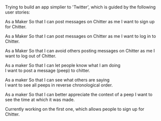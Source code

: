 Trying to build an app simplier to 'Twitter', which is guided by the following user stories:

As a Maker
So that I can post messages on Chitter as me
I want to sign up for Chitter.

As a Maker
So that I can post messages on Chitter as me
I want to log in to Chitter.

As a Maker
So that I can avoid others posting messages on Chitter as me
I want to log out of Chitter.

As a maker
So that I can let people know what I am doing  
I want to post a message (peep) to chitter.

As a maker
So that I can see what others are saying  
I want to see all peeps in reverse chronological order.

As a maker
So that I can better appreciate the context of a peep
I want to see the time at which it was made.

Currently working on the first one, which allows people to sign up for Chitter.